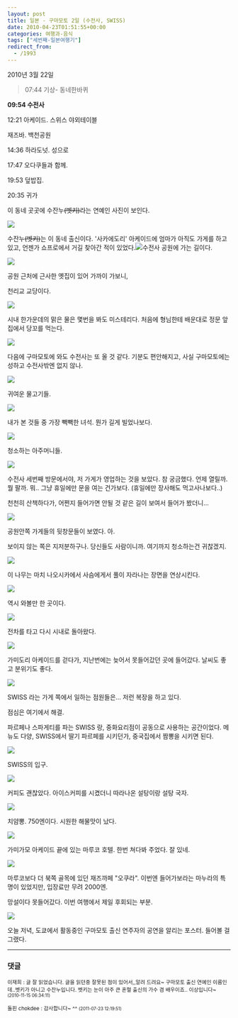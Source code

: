 ```yaml
---
layout: post
title: 일본 - 구마모토 2일 (수전사, SWISS)
date: 2010-04-23T01:51:55+00:00
categories: 여행과-음식
tags: ["세번째-일본여행기"]
redirect_from:
  - /1993
---
```


2010년 3월 22일

> 07:44 기상- 동네한바퀴

<strong>09:54 수전사</strong>

12:21 아케이드. 스위스 야외테이블

재즈바. 백천공원

14:36 하라도넛. 성으로

17:47 오다쿠들과 함께.

19:53 덮밥집.

20:35 귀가

이 동네 곳곳에 수잔누<del datetime="2017-07-28T12:29:12+00:00">(벳키)</del>라는 연예인 사진이 보인다.

<img src="http://jinto.pe.kr/wp-content/uploads/1/cfile1.uf.112B9C044BD0A1AF10C211.jpg" />

수잔누<del datetime="2017-07-28T12:29:12+00:00">(벳키)</del>는 이 동네 출신이다. '사카에도리' 아케이드에 엄마가 아직도 가게를 하고 있고, 언젠가 쇼프로에서 거길 찾아간 적이 있었다.<img src="http://jinto.pe.kr/wp-content/uploads/1/cfile27.uf.112B9C044BD0A1B01130C4.jpg" />수전사 공원에 가는 길이다. 

![ ](/assets/media/uploads_1_cfile9.uf.117BA2024BD0A237144327.jpg)

공원 근처에 근사한 옛집이 있어 가까이 가보니,

천리교 교당이다.

![ ](/assets/media/uploads_1_cfile22.uf.122BD5044BD0A2BF21CF72.jpg)

시내 한가운데의 맑은 물은 몇번을 봐도 미스테리다. 처음에 형님한테 배운대로 정문 앞집에서 당꼬를 먹는다.

![ ](/assets/media/uploads_1_cfile30.uf.154179014BD0A31010FCDA.jpg)

다음에 구마모토에 와도 수전사는 또 올 것 같다. 기분도 편안해지고, 사실 구마모토에는 성하고 수전사밖엔 없지 않나.

![ ](/assets/media/uploads_1_cfile24.uf.12401C014BD0A34D0F4B08.jpg)

귀여운 물고기들.

![ ](/assets/media/uploads_1_cfile3.uf.147BB2024BD0A36109961C.jpg)

내가 본 것들 중 가장 빽빽한 녀석. 뭔가 길게 빌었나보다.

![ ](/assets/media/uploads_1_cfile3.uf.152B4D044BD0A37A11E22B.jpg)

청소하는 아주머니들.

![ ](/assets/media/uploads_1_cfile25.uf.172B4D044BD0A37B12395A.jpg)

수전사 세번째 방문에서야, 저 가게가 영업하는 것을 보았다. 참 궁금했다. 언제 열릴까. 뭘 팔까. 뭐.. 그냥 휴일에만 문을 여는 건가보다. (휴일에만 장사해도 먹고사나보다..)

천천히 산책하다가, 어쩐지 들어가면 안될 것 같은 길이 보여서 들어가 봤더니...

![ ](/assets/media/uploads_1_cfile4.uf.112C1B044BD0A393132F55.jpg)

공원안쪽 가게들의 뒷창문들이 보였다. 아.

보이지 않는 쪽은 지저분하구나. 당신들도 사람이니까. 여기까지 청소하는건 귀찮겠지.

![ ](/assets/media/uploads_1_cfile29.uf.140FE7054BD0A39F0A761B.jpg)

이 나무는 마치 나오시카에서 사슴에게서 풀이 자라나는 장면을 연상시킨다.

 

![ ](/assets/media/uploads_1_cfile9.uf.164087014BD0A4490E8AB9.jpg)

역시 와볼만 한 곳이다.

![ ](/assets/media/uploads_1_cfile24.uf.1402CA244BD0A55E0E1704.jpg)

전차를 타고 다시 시내로 돌아왔다.

![ ](/assets/media/uploads_1_cfile25.uf.1846A4284BD0A5AD072CD7.jpg)

가미도리 아케이드를 걷다가, 지난번에는 늦어서 못들어갔던 곳에 들어갔다. 날씨도 좋고 분위기도 좋다.

 

![ ](/assets/media/uploads_1_cfile23.uf.164A9E264BD0A5C11321CF.jpg)

SWISS 라는 가게 쪽에서 일하는 점원들은... 저런 복장을 하고 있다.

점심은 여기에서 해결.

파르페나 스파게티를 파는 SWISS 랑, 중화요리점이 공동으로 사용하는 공간이었다. 메뉴도 다양, SWISS에서 딸기 파르페를 시키던가, 중국집에서 짬뽕을 시키면 된다.

![ ](/assets/media/uploads_1_cfile27.uf.2046A4284BD0A5AE088BCB.jpg)

SWISS의 입구.

 

![ ](/assets/media/uploads_1_cfile23.uf.1723DB1F4BD0A6A20837ED.jpg)

커피도 괜찮았다. 아이스커피를 시켰더니 따라나온 설탕이랑 설탕 국자.

![ ](/assets/media/uploads_1_cfile24.uf.1923DB1F4BD0A6A30951BA.jpg)

치얌뽕. 750엔이다. 시원한 해물맛이 났다.

![ ](/assets/media/uploads_1_cfile7.uf.114F96214BD0A6F2093BD8.jpg)

가미가모 아케이드 끝에 있는 마루코 호텔. 한번 쳐다봐 주었다. 잘 있네.

![ ](/assets/media/uploads_1_cfile23.uf.1216DD234BD0A71707BD61.jpg)

마루코보다 더 북쪽 골목에 있던 재즈까페 "오쿠라". 이번엔 들어가보라는 마누라의 특명이 있었지만, 입장료만 무려 2000엔.

망설이다 못들어갔다. 이번 여행에서 제일 후회되는 부분.

![ ](/assets/media/uploads_1_cfile7.uf.1316EE234BD0A76611E195.jpg)

오늘 저녁, 도쿄에서 활동중인 구마모토 출신 연주자의 공연을 알리는 포스터. 들어볼 걸 그랬다.

 



* * *

### 댓글



<!--- cmt:1208 --->
<!--- mail: --->
<!--- parent:0 --->

<small class=comment>이재희 : 글 잘 읽었습니다. 글을 읽던중 잘못된 점이 있어서,,알려 드려요~ 구마모토 출신 연예인 이름인데..벳키가 아니고 수잔누입니다. 벳키는 눈이 아주 큰 혼혈 출신의 가수 겸 배우이죠.. 이상입니다~ <small>(2010-11-15 06:34:11)</small></small>


<!--- cmt:1209 --->
<!--- mail: --->
<!--- parent:1208 --->

<small class=comment>돌핀 chokdee : 감사합니다~ ^^ <small>(2011-07-23 12:19:51)</small></small>

